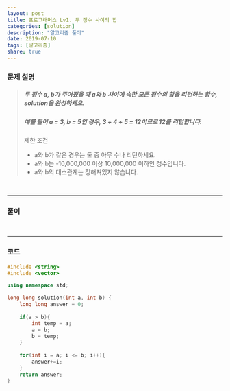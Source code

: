 ```yaml
---
layout: post
title: 프로그래머스 Lv1. 두 정수 사이의 합
categories: [solution]
description: "알고리즘 풀이"
date: 2019-07-10
tags: [알고리즘]
share: true
---
```


### 문제 설명
> ##### 두 정수 a, b가 주어졌을 때 a와 b 사이에 속한 모든 정수의 합을 리턴하는 함수, solution을 완성하세요. 
> ##### 예를 들어 a = 3, b = 5인 경우, 3 + 4 + 5 = 12이므로 12를 리턴합니다.
> 
> 제한 조건
> * a와 b가 같은 경우는 둘 중 아무 수나 리턴하세요.
> * a와 b는 -10,000,000 이상 10,000,000 이하인 정수입니다.
> * a와 b의 대소관계는 정해져있지 않습니다.

<br>

- - -

### 풀이

<br>

- - -

### 코드
```cpp
#include <string>
#include <vector>

using namespace std;

long long solution(int a, int b) {
    long long answer = 0;
    
    if(a > b){
        int temp = a;
        a = b;
        b = temp;
    }
        
    for(int i = a; i <= b; i++){
        answer+=i;
    }
    return answer;
}
```
